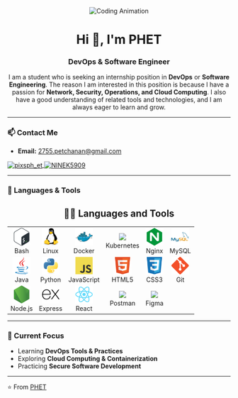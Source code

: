 <p align="center">
  <img src="https://media1.giphy.com/media/v1.Y2lkPTc5MGI3NjExNTFibGtiZWxsMXZhczR3cGwwamRycGljNm40amNrZGduMTRneG45aiZlcD12MV9pbnRlcm5hbF9naWZfYnlfaWQmY3Q9cw/UmWpVKOvNEv6CHVtl7/giphy.gif" width="150" heigh="160" alt="Coding Animation">
</p>
<h1 align="center">Hi 👋, I'm PHET</h1>
<h3 align="center">DevOps & Software Engineer </h3>
<p align="center">
I am a student who is seeking an internship position in <b>DevOps</b> or <b>Software Engineering</b>.  
The reason I am interested in this position is because I have a passion for <b>Network, Security, Operations, and Cloud Computing</b>.  
I also have a good understanding of related tools and technologies, and I am always eager to learn and grow.
</p>

---

### 📫 Contact Me  
- **Email:** 2755.petchanan@gmail.com  

<p align="left">
<a href="https://instagram.com/pixsph_et" target="blank">
  <img align="center" src="https://raw.githubusercontent.com/rahuldkjain/github-profile-readme-generator/master/src/images/icons/Social/instagram.svg" alt="pixsph_et" height="30" width="40" />
</a>
<a href="https://discord.gg/NINEK5909" target="blank">
  <img align="center" src="https://raw.githubusercontent.com/rahuldkjain/github-profile-readme-generator/master/src/images/icons/Social/discord.svg" alt="NINEK5909" height="30" width="40" />
</a>
</p>

---

### 🚀 Languages & Tools

<h2 align="center">👨‍💻 Languages and Tools</h2>

<table align="center">
  <tr>
    <td align="center"><img src="https://raw.githubusercontent.com/devicons/devicon/master/icons/bash/bash-original.svg" width="40"/><br>Bash</td>
    <td align="center"><img src="https://raw.githubusercontent.com/devicons/devicon/master/icons/linux/linux-original.svg" width="40"/><br>Linux</td>
    <td align="center"><img src="https://raw.githubusercontent.com/devicons/devicon/master/icons/docker/docker-original.svg" width="40"/><br>Docker</td>
    <td align="center"><img src="https://www.vectorlogo.zone/logos/kubernetes/kubernetes-icon.svg" width="40"/><br>Kubernetes</td>
    <td align="center"><img src="https://raw.githubusercontent.com/devicons/devicon/master/icons/nginx/nginx-original.svg" width="40"/><br>Nginx</td>
    <td align="center"><img src="https://raw.githubusercontent.com/devicons/devicon/master/icons/mysql/mysql-original-wordmark.svg" width="40"/><br>MySQL</td>
  </tr>
  <tr>
    <td align="center"><img src="https://raw.githubusercontent.com/devicons/devicon/master/icons/java/java-original.svg" width="40"/><br>Java</td>
    <td align="center"><img src="https://raw.githubusercontent.com/devicons/devicon/master/icons/python/python-original.svg" width="40"/><br>Python</td>
    <td align="center"><img src="https://raw.githubusercontent.com/devicons/devicon/master/icons/javascript/javascript-original.svg" width="40"/><br>JavaScript</td>
    <td align="center"><img src="https://raw.githubusercontent.com/devicons/devicon/master/icons/html5/html5-original.svg" width="40"/><br>HTML5</td>
    <td align="center"><img src="https://raw.githubusercontent.com/devicons/devicon/master/icons/css3/css3-original.svg" width="40"/><br>CSS3</td>
    <td align="center"><img src="https://raw.githubusercontent.com/devicons/devicon/master/icons/git/git-original.svg" width="40"/><br>Git</td>
  </tr>
  <tr>
    <td align="center"><img src="https://raw.githubusercontent.com/devicons/devicon/master/icons/nodejs/nodejs-original.svg" width="40"/><br>Node.js</td>
    <td align="center"><img src="https://raw.githubusercontent.com/devicons/devicon/master/icons/express/express-original.svg" width="40"/><br>Express</td>
    <td align="center"><img src="https://raw.githubusercontent.com/devicons/devicon/master/icons/react/react-original.svg" width="40"/><br>React</td>
    <td align="center"><img src="https://www.vectorlogo.zone/logos/getpostman/getpostman-icon.svg" width="40"/><br>Postman</td>
    <td align="center"><img src="https://www.vectorlogo.zone/logos/figma/figma-icon.svg" width="40"/><br>Figma</td>
    <td align="center"></td>
  </tr>
</table>


---

### 🌱 Current Focus
- Learning **DevOps Tools & Practices**  
- Exploring **Cloud Computing & Containerization**  
- Practicing **Secure Software Development**

---

⭐️ From [PHET](https://github.com/pixsph-et)
